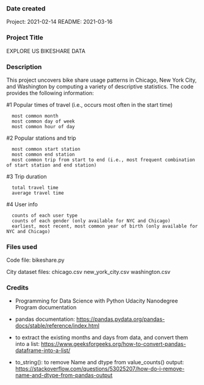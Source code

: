 ### Date created
Project:  2021-02-14
README:   2021-03-16

### Project Title
EXPLORE US BIKESHARE DATA

### Description
This project uncovers bike share usage patterns in Chicago, New York City, and Washington by computing a variety of descriptive statistics.
The code provides the following information:

  #1 Popular times of travel (i.e., occurs most often in the start time)

      most common month
      most common day of week
      most common hour of day

  #2 Popular stations and trip

      most common start station
      most common end station
      most common trip from start to end (i.e., most frequent combination of start station and end station)

  #3 Trip duration

      total travel time
      average travel time

  #4 User info

      counts of each user type
      counts of each gender (only available for NYC and Chicago)
      earliest, most recent, most common year of birth (only available for NYC and Chicago)


### Files used
Code file:
    bikeshare.py

City dataset files:
    chicago.csv
    new_york_city.csv
    washington.csv


### Credits
- Programming for Data Science with Python Udacity Nanodegree Program documentation

- pandas documentation:
https://pandas.pydata.org/pandas-docs/stable/reference/index.html

- to extract the existing months and days from data, and convert them into a list:
https://www.geeksforgeeks.org/how-to-convert-pandas-dataframe-into-a-list/

- to_string(): to remove Name and dtype from value_counts() output:
https://stackoverflow.com/questions/53025207/how-do-i-remove-name-and-dtype-from-pandas-output
